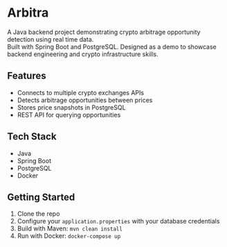 # Arbitra

A Java backend project demonstrating crypto arbitrage opportunity detection using real time data.  
Built with Spring Boot and PostgreSQL. Designed as a demo to showcase backend engineering and crypto infrastructure skills.

## Features

- Connects to multiple crypto exchanges APIs  
- Detects arbitrage opportunities between prices  
- Stores price snapshots in PostgreSQL  
- REST API for querying opportunities  

## Tech Stack

- Java  
- Spring Boot  
- PostgreSQL  
- Docker  

## Getting Started

1. Clone the repo  
2. Configure your `application.properties` with your database credentials  
3. Build with Maven: `mvn clean install`  
4. Run with Docker: `docker-compose up`  


